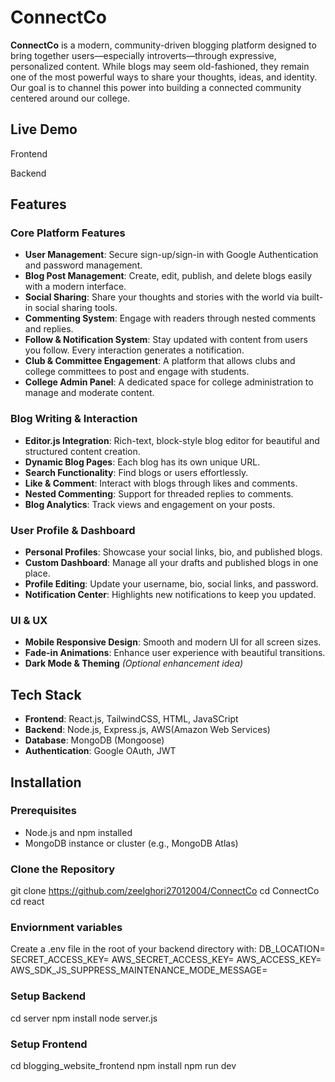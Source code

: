 # ConnectCo 

**ConnectCo** is a modern, community-driven blogging platform designed to bring together users—especially introverts—through expressive, personalized content. While blogs may seem old-fashioned, they remain one of the most powerful ways to share your thoughts, ideas, and identity. Our goal is to channel this power into building a connected community centered around our college.

## Live Demo

Frontend

Backend

##  Features

###  Core Platform Features
- **User Management**: Secure sign-up/sign-in with Google Authentication and password management.
- **Blog Post Management**: Create, edit, publish, and delete blogs easily with a modern interface.
- **Social Sharing**: Share your thoughts and stories with the world via built-in social sharing tools.
- **Commenting System**: Engage with readers through nested comments and replies.
- **Follow & Notification System**: Stay updated with content from users you follow. Every interaction generates a notification.
- **Club & Committee Engagement**: A platform that allows clubs and college committees to post and engage with students.
- **College Admin Panel**: A dedicated space for college administration to manage and moderate content.

###  Blog Writing & Interaction
- **Editor.js Integration**: Rich-text, block-style blog editor for beautiful and structured content creation.
- **Dynamic Blog Pages**: Each blog has its own unique URL.
- **Search Functionality**: Find blogs or users effortlessly.
- **Like & Comment**: Interact with blogs through likes and comments.
- **Nested Commenting**: Support for threaded replies to comments.
- **Blog Analytics**: Track views and engagement on your posts.

###  User Profile & Dashboard
- **Personal Profiles**: Showcase your social links, bio, and published blogs.
- **Custom Dashboard**: Manage all your drafts and published blogs in one place.
- **Profile Editing**: Update your username, bio, social links, and password.
- **Notification Center**: Highlights new notifications to keep you updated.

###  UI & UX
- **Mobile Responsive Design**: Smooth and modern UI for all screen sizes.
- **Fade-in Animations**: Enhance user experience with beautiful transitions.
- **Dark Mode & Theming** *(Optional enhancement idea)*

##  Tech Stack

- **Frontend**: React.js, TailwindCSS, HTML, JavaSCript
- **Backend**: Node.js, Express.js, AWS(Amazon Web Services)
- **Database**: MongoDB (Mongoose)
- **Authentication**: Google OAuth, JWT



##  Installation

### Prerequisites
- Node.js and npm installed
- MongoDB instance or cluster (e.g., MongoDB Atlas)

### Clone the Repository

git clone https://github.com/zeelghori27012004/ConnectCo
cd ConnectCo
cd react

### Enviornment variables

Create a .env file in the root of your backend directory with:
DB_LOCATION=
SECRET_ACCESS_KEY=
AWS_SECRET_ACCESS_KEY=
AWS_ACCESS_KEY=
AWS_SDK_JS_SUPPRESS_MAINTENANCE_MODE_MESSAGE=


### Setup Backend

cd server
npm install
node server.js

### Setup Frontend

cd blogging_website_frontend
npm install
npm run dev


